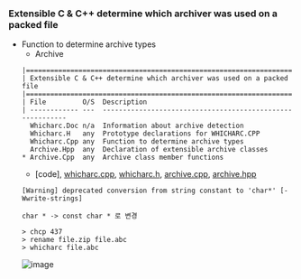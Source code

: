 ### Extensible C & C++ determine which archiver was used on a packed file
* Function to determine archive types
  * Archive
  ```
  |=============================================================================
  | Extensible C & C++ determine which archiver was used on a packed file
  |=============================================================================
  | File         O/S  Description
  | ------------ ---  ----------------------------------------------------------
    Whicharc.Doc n/a  Information about archive detection
    Whicharc.H   any  Prototype declarations for WHICHARC.CPP
    Whicharc.Cpp any  Function to determine archive types
    Archive.Hpp  any  Declaration of extensible archive classes
  * Archive.Cpp  any  Archive class member functions
  ```
  * [code], [whicharc.cpp](https://github.com/csbyun-data/C-Pro/blob/main/chap03/Arch/whicharc.cpp), [whicharc.h](https://github.com/csbyun-data/C-Pro/blob/main/chap03/Arch/whicharc.h), [archive.cpp](https://github.com/csbyun-data/C-Pro/blob/main/chap03/Arch/archive.cpp), [archive.hpp](https://github.com/csbyun-data/C-Pro/blob/main/chap03/Arch/whicharc.hpp)
  ```
  [Warning] deprecated conversion from string constant to 'char*' [-Wwrite-strings]
  
  char * -> const char * 로 변경

  > chcp 437
  > rename file.zip file.abc
  > whicharc file.abc
  ```
  ![image](https://github.com/user-attachments/assets/7422b5a1-ed70-4011-87fb-eeb050663d21)

  
  
